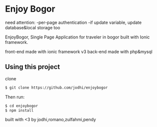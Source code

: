 Enjoy Bogor
=====================

need attention:
-per-page authentication
-if update variable, update database&local storage too

EnjoyBogor, Single Page Application for traveler in bogor built with Ionic framework.



front-end made with ionic framework v3
back-end made with php&mysql

## Using this project

clone

```bash
$ git clone https://github.com/jodhi/enjoybogor
```

Then run:

```bash
$ cd enjoybogor
$ npm install
```


built with <3 by jodhi,romano,zulfahmi,pendy
